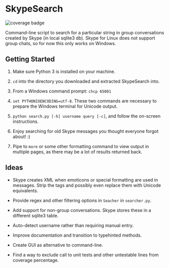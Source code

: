# SkypeSearch

![coverage badge](https://cdn.rawgit.com/kennethsinder/skypesearch/master/coverage.svg)

Command-line script to search for a particular string in group conversations created by Skype (in local sqlite3 db).
Skype for Linux does not support group chats, so for now this only works on Windows.

## Getting Started

1. Make sure Python 3 is installed on your machine.

2. `cd` into the directory you downloaded and extracted SkypeSearch into.

3. From a Windows command prompt: `chcp 65001`

4. `set PYTHONIOENCODING=utf-8`. These two commands are necessary to prepare the Windows terminal for Unicode output.

3. `python search.py [-h] username query [-c]`, and follow the on-screen instructions.

4. Enjoy searching for old Skype messages you thought everyone forgot about! :)

5. Pipe to `more` or some other formatting command to view output in multiple pages, as there may be a lot of results returned back.

## Ideas

* Skype creates XML when emoticons or special formatting are used in messages. Strip the tags and possibly even replace them with Unicode equivalents.

* Provide regex and other filtering options in `Seacher` in `searcher.py`.

* Add support for non-group conversations. Skype stores these in a different sqlite3 table.

* Auto-detect username rather than requiring manual entry.

* Improve documentation and transition to typehinted methods.

* Create GUI as alternative to command-line.

* Find a way to exclude call to unit tests and other untestable lines from coverage percentage.
